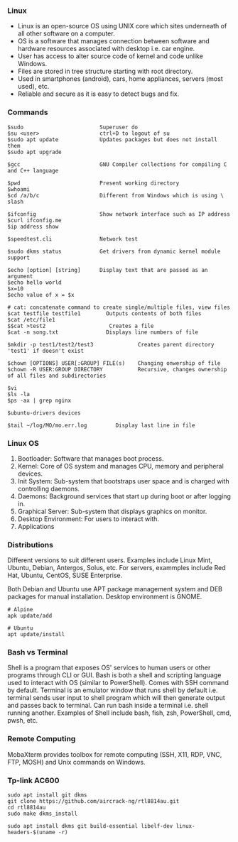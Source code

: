 ### Linux

- Linux is an open-source OS using UNIX core which sites underneath of all other software on a computer.
- OS is a software that manages connection between software and hardware resources associated with desktop i.e. car engine.
- User has access to alter source code of kernel and code unlike Windows.
- Files are stored in tree structure starting with root directory.
- Used in smartphones (android), cars, home appliances, servers (most used), etc.
- Reliable and secure as it is easy to detect bugs and fix.

### Commands

```
$sudo                        Superuser do
$su <user>                   ctrl+D to logout of su
$sudo apt update             Updates packages but does not install them
$sudo apt upgrade

$gcc                         GNU Compiler collections for compiling C and C++ language

$pwd                         Present working directory
$whoami
$cd /a/b/c                   Different from Windows which is using \ slash

$ifconfig                    Show network interface such as IP address
$curl ifconfig.me
$ip address show

$speedtest.cli               Network test

$sudo dkms status            Get drivers from dynamic kernel module support

$echo [option] [string]      Display text that are passed as an argument
$echo hello world
$x=10
$echo value of x = $x

# cat: concatenate command to create single/multiple files, view files
$cat testfile testfile1        Outputs contents of both files
$cat /etc/file1
$$cat >test2                    Creates a file
$cat -n song.txt               Displays line numbers of file

$mkdir -p test1/test2/test3              Creates parent directory 'test1' if doesn't exist

$chown [OPTIONS] USER[:GROUP] FILE(s)    Changing onwership of file
$chown -R USER:GROUP DIRECTORY           Recursive, changes ownership of all files and subdirectories

$vi
$ls -la
$ps -ax | grep nginx

$ubuntu-drivers devices

$tail ~/log/MO/mo.err.log         Display last line in file
```

### Linux OS

1. Bootloader: Software that manages boot process.
2. Kernel: Core of OS system and manages CPU, memory and peripheral devices.
3. Init System: Sub-system that bootstraps user space and is charged with controlling daemons.
4. Daemons: Background services that start up during boot or after logging in.
5. Graphical Server: Sub-system that displays graphics on monitor.
6. Desktop Environment: For users to interact with.
7. Applications

### Distributions

Different versions to suit different users. Examples include Linux Mint, Ubuntu, Debian, Antergos, Solus, etc. For servers, exammples include Red Hat, Ubuntu, CentOS, SUSE Enterprise.

Both Debian and Ubuntu use APT package management system and DEB packages for manual installation. Desktop environment is GNOME.

```
# Alpine
apk update/add

# Ubuntu
apt update/install
```

### Bash vs Terminal

Shell is a program that exposes OS' services to human users or other programs through CLI or GUI. Bash is both a shell and scripting language used to interact with OS (similar to PowerShell). Comes with SSH command by default. Terminal is an emulator window that runs shell by default i.e. terminal sends user input to shell program which will then generate output and passes back to terminal. Can run bash inside a terminal i.e. shell running another. Examples of Shell include bash, fish, zsh, PowerShell, cmd, pwsh, etc.

### Remote Computing

MobaXterm provides toolbox for remote computing (SSH, X11, RDP, VNC, FTP, MOSH) and Unix commands on Windows.

### Tp-link AC600

```
sudo apt install git dkms
git clone https://github.com/aircrack-ng/rtl8814au.git
cd rtl8814au
sudo make dkms_install

sudo apt install dkms git build-essential libelf-dev linux-headers-$(uname -r)
```
